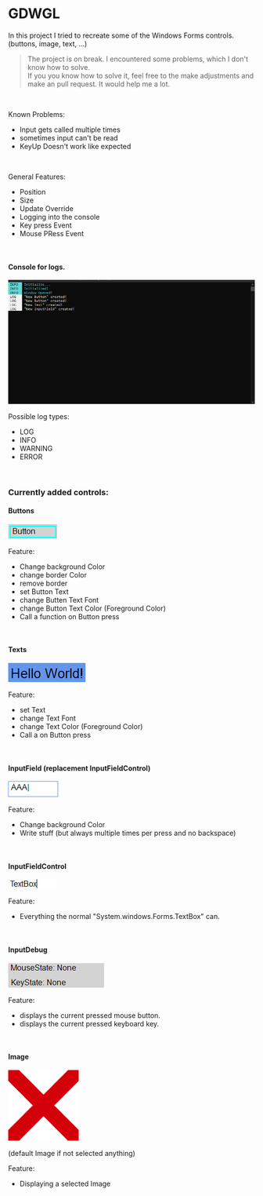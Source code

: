 # GDWGL

In this project I tried to recreate some of the Windows Forms controls. (buttons, image, text, ...)

> The project is on break. I encountered some problems, which I don't know how to solve.                                    
> If you you know how to solve it, feel free to the make adjustments and make an pull request. It would help me a lot.

​

Known Problems:
- Input gets called multiple times
- sometimes input can't be read
- KeyUp Doesn't work like expected

 ​

General Features:
- Position
- Size
- Update Override
- Logging into the console
- Key press Event
- Mouse PRess Event

​

#### Console for logs.
![console](https://github.com/GreenData17/GDWGL/blob/main/pictures/Console.png)

Possible log types:
- LOG
- INFO
- WARNING
- ERROR

​

### Currently added controls:
#### Buttons

![Button](https://github.com/GreenData17/GDWGL/blob/main/pictures/Button.png)

Feature:
- Change background Color
- change border Color
- remove border
- set Button Text
- change Butten Text Font
- change Button Text Color (Foreground Color)
- Call a function on Button press

​

#### Texts

![Text](https://github.com/GreenData17/GDWGL/blob/main/pictures/Text.png)

Feature:
- set Text
- change Text Font
- change Text Color (Foreground Color)
- Call a on Button press

​

#### InputField (replacement InputFieldControl)

![InputField](https://github.com/GreenData17/GDWGL/blob/main/pictures/InputField.png)

Feature:
- Change background Color
- Write stuff (but always multiple times per press and no backspace)

​

#### InputFieldControl

![InputFieldControl](https://github.com/GreenData17/GDWGL/blob/main/pictures/InputFieldControl.png)

Feature:
- Everything the normal "System.windows.Forms.TextBox" can.

​

#### InputDebug

![InfoDebug](https://github.com/GreenData17/GDWGL/blob/main/pictures/InputDebug.png)

Feature:
- displays the current pressed mouse button.
- displays the current pressed keyboard key.

​

#### Image
![Image](https://github.com/GreenData17/GDWGL/blob/main/pictures/Image.png)

(default Image if not selected anything)

Feature:
- Displaying a selected Image
